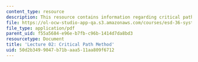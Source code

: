 ```yaml
---
content_type: resource
description: This resource contains information regarding critical path method.
file: https://ol-ocw-studio-app-qa.s3.amazonaws.com/courses/esd-36-system-project-management-fall-2012/50d2b3499047b71baaa511aa809f6712_MITESD_36F12_Lec02.pdf
file_type: application/pdf
parent_uid: f55a5684-e96e-b7fb-c96b-1414d7da8bd3
resourcetype: Document
title: 'Lecture 02: Critical Path Method'
uid: 50d2b349-9047-b71b-aaa5-11aa809f6712
---
```

